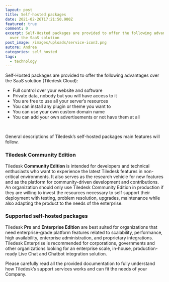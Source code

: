 ```yaml
---
layout: post
title: Self-hosted packages
date: 2021-02-26T17:21:50.900Z
featured: true
comment: 0
excerpt: Self-Hosted packages are provided to offer the following advantages
  over the SaaS solution
post_image: /images/uploads/service-icon3.png
autore: Andrea
categories: self_hosted
tags:
  - technology
---
```

Self-Hosted packages are provided to offer the following advantages over the SaaS solution (Tiledesk Cloud):‌

* Full control over your website and software
* Private data, nobody but you will have access to it
* You are free to use all your server’s resources
* You can install any plugin or theme you want to
* You can use your own custom domain name
* You can add your own advertisements or not have them at all

‌

General descriptions of Tiledesk’s self-hosted packages main features will follow.

### **Tiledesk Community Edition**

Tiledesk **Community Edition** is intended for developers and technical enthusiasts who want to experience the latest Tiledesk features in non-critical environments. It also serves as the research vehicle for new features and as the platform for community-driven development and contributions. An organization should only use Tiledesk Community Edition in production if they are willing to invest the resources necessary to self support their deployment with testing, problem resolution, upgrades, maintenance while also adapting the product to the needs of the enterprise.

### **Supported self-hosted packages**

Tiledesk **Pro** and **Enterprise Edition** are best suited for organizations that need enterprise-grade platform features related to scalability, performance, high availability, enterprise administration, and proprietary integrations. Tiledesk Enterprise is recommended for corporations, governments and other organizations looking for an enterprise scale, in-house, production-ready Live Chat and Chatbot integration solution.‌

Please carefully read all the provided documentation to fully understand how Tiledesk’s support services works and can fit the needs of your Company.